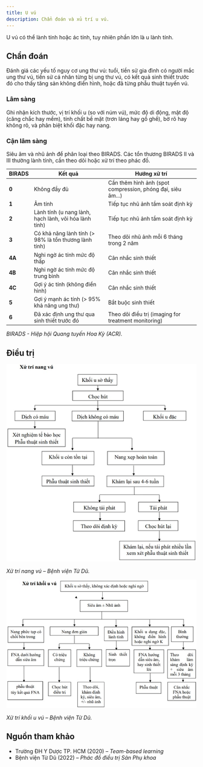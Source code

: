 ```yaml
---
title: U vú
description: Chẩn đoán và xủ trí u vú.
---
```


U vú có thể lành tính hoặc ác tính, tuy nhiên phần lớn là u lành tính.

## Chẩn đoán

Đánh giá các yếu tố nguy cơ ung thư vú: tuổi, tiền sử gia đình có người mắc ung thư vú, tiền sử cá nhân từng bị ung thư vú, có kết quả sinh thiết trước đó cho thấy tăng sản không điển hình, hoặc đã từng phẫu thuật tuyến vú.

### Lâm sàng

Ghi nhận kích thước, vị trí khối u (so với núm vú), mức độ di động, mật độ (căng chắc hay mềm), tính chất bề mặt (trơn láng hay gồ ghề), bờ rõ hay không rõ, và phân biệt khối đặc hay nang.

### Cận lâm sàng

Siêu âm và nhũ ảnh để phân loại theo BIRADS. Các tổn thương BIRADS II và III thường lành tính, cần theo dõi hoặc xử trí theo phác đồ.

| BIRADS | Kết quả                                               | Hướng xử trí                                                |
| ------ | ----------------------------------------------------- | ----------------------------------------------------------- |
| **0**  | Không đầy đủ                                          | Cần thêm hình ảnh (spot compression, phóng đại, siêu âm...) |
| **1**  | Âm tính                                               | Tiếp tục nhũ ảnh tầm soát định kỳ                           |
| **2**  | Lành tính (u nang lành, hạch lành, vôi hóa lành tính) | Tiếp tục nhũ ảnh tầm soát định kỳ                           |
| **3**  | Có khả năng lành tính (> 98% là tổn thương lành tính) | Theo dõi nhũ ảnh mỗi 6 tháng trong 2 năm                    |
| **4A** | Nghi ngờ ác tính mức độ thấp                          | Cân nhắc sinh thiết                                         |
| **4B** | Nghi ngờ ác tính mức độ trung bình                    | Cân nhắc sinh thiết                                         |
| **4C** | Gợi ý ác tính (không điển hình)                       | Cân nhắc sinh thiết                                         |
| **5**  | Gợi ý mạnh ác tính (> 95% khả năng ung thư)           | Bắt buộc sinh thiết                                         |
| **6**  | Đã xác định ung thư qua sinh thiết trước đó           | Theo dõi điều trị (imaging for treatment monitoring)        |

_BIRADS - Hiệp hội Quang tuyến Hoa Kỳ (ACR)._

## Điều trị

![Xử trí nang vú – Bệnh viện Từ Dũ](../../../../assets/phu-khoa/u-vu/xu-tri-nang-vu.jpeg)

_Xử trí nang vú – Bệnh viện Từ Dũ._

![Xử trí u vú – Bệnh viện Từ Dũ](../../../../assets/phu-khoa/u-vu/xu-tri-khoi-u-vu.jpeg)

_Xử trí khối u vú – Bệnh viện Từ Dũ._

## Nguồn tham khảo

- Trường ĐH Y Dược TP. HCM (2020) – _Team-based learning_
- Bệnh viện Từ Dũ (2022) – _Phác đồ điều trị Sản Phụ khoa_
